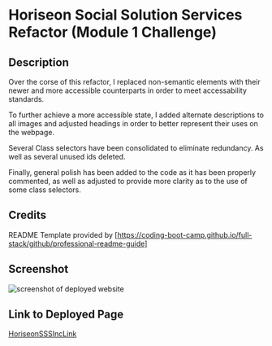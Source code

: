 # Horiseon Social Solution Services Refactor (Module 1 Challenge)

## Description

Over the corse of this refactor, I replaced non-semantic elements with their newer and more accessible counterparts in order to meet accessability standards.

To further achieve a more accessible state, I added alternate descriptions to all images and adjusted headings in order to better represent their uses on the webpage.

Several Class selectors have been consolidated to eliminate redundancy. As well as several unused ids deleted.

Finally, general polish has been added to the code as it has been properly commented, as well as adjusted to provide more clarity as to the use of some class selectors.

## Credits

README Template provided by [https://coding-boot-camp.github.io/full-stack/github/professional-readme-guide]

## Screenshot

![screenshot of deployed website](assets/images/deployed-screen.png)

## Link to Deployed Page

[HoriseonSSSIncLink](https://xyrillasc.github.io/horiseon-refactor-mod1/)
